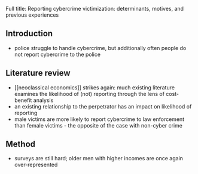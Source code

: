 Full title: Reporting cybercrime victimization: determinants,
motives, and previous experiences

## Introduction
- police struggle to handle cybercrime, but additionally often people do not report cybercrime to the police

## Literature review
- [[neoclassical economics]] strikes again: much existing literature examines the likelihood of (not) reporting through the lens of cost-benefit analysis
- an existing relationship to the perpetrator has an impact on likelihood of reporting
- male victims are more likely to report cybercrime to law enforcement than female victims - the opposite of the case with non-cyber crime

## Method
- surveys are still hard; older men with higher incomes are once again over-represented

